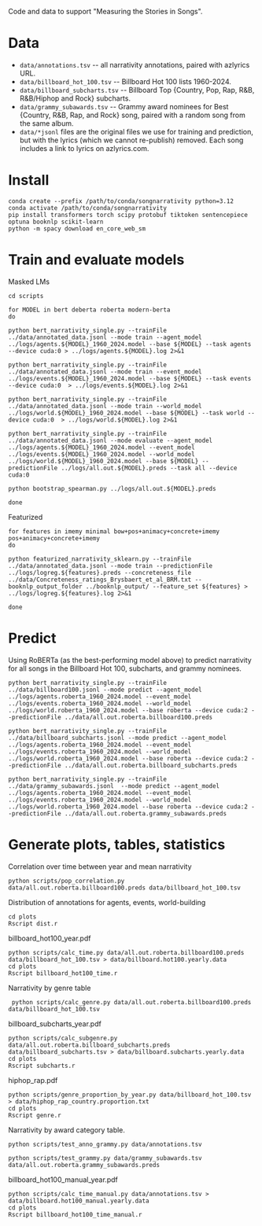 Code and data to support "Measuring the Stories in Songs".

# Data

* `data/annotations.tsv` -- all narrativity annotations, paired with azlyrics URL.
* `data/billboard_hot_100.tsv` -- Billboard Hot 100 lists 1960-2024.
* `data/billboard_subcharts.tsv` -- Billboard Top {Country, Pop, Rap, R&B, R&B/Hiphop and Rock} subcharts.
* `data/grammy_subawards.tsv` -- Grammy award nominees for Best {Country, R&B, Rap, and Rock} song, paired with a random song from the same album.
* `data/*jsonl` files are the original files we use for training and prediction, but with the lyrics (which we cannot re-publish) removed.  Each song includes a link to lyrics on azlyrics.com.


# Install 

```
conda create --prefix /path/to/conda/songnarrativity python=3.12
conda activate /path/to/conda/songnarrativity
pip install transformers torch scipy protobuf tiktoken sentencepiece optuna booknlp scikit-learn
python -m spacy download en_core_web_sm
```

# Train and evaluate models

Masked LMs

```
cd scripts

for MODEL in bert deberta roberta modern-berta
do

python bert_narrativity_single.py --trainFile ../data/annotated_data.jsonl --mode train --agent_model ../logs/agents.${MODEL}_1960_2024.model --base ${MODEL} --task agents --device cuda:0 > ../logs/agents.${MODEL}.log 2>&1

python bert_narrativity_single.py --trainFile ../data/annotated_data.jsonl --mode train --event_model ../logs/events.${MODEL}_1960_2024.model --base ${MODEL} --task events --device cuda:0  > ../logs/events.${MODEL}.log 2>&1

python bert_narrativity_single.py --trainFile ../data/annotated_data.jsonl --mode train --world_model ../logs/world.${MODEL}_1960_2024.model --base ${MODEL} --task world --device cuda:0  > ../logs/world.${MODEL}.log 2>&1

python bert_narrativity_single.py --trainFile ../data/annotated_data.jsonl --mode evaluate --agent_model ../logs/agents.${MODEL}_1960_2024.model --event_model ../logs/events.${MODEL}_1960_2024.model --world_model ../logs/world.${MODEL}_1960_2024.model --base ${MODEL} --predictionFile ../logs/all.out.${MODEL}.preds --task all --device cuda:0

python bootstrap_spearman.py ../logs/all.out.${MODEL}.preds

done

```

Featurized

```
for features in imemy minimal bow+pos+animacy+concrete+imemy pos+animacy+concrete+imemy
do

python featurized_narrativity_sklearn.py --trainFile ../data/annotated_data.jsonl --mode train --predictionFile ../logs/logreg.${features}.preds --concreteness_file ../data/Concreteness_ratings_Brysbaert_et_al_BRM.txt --booknlp_output_folder ../booknlp_output/ --feature_set ${features} > ../logs/logreg.${features}.log 2>&1

done
```


# Predict


Using RoBERTa (as the best-performing model above) to predict narrativity for all songs in the Billboard Hot 100, subcharts, and grammy nominees.

```
python bert_narrativity_single.py --trainFile ../data/billboard100.jsonl --mode predict --agent_model ../logs/agents.roberta_1960_2024.model --event_model ../logs/events.roberta_1960_2024.model --world_model ../logs/world.roberta_1960_2024.model --base roberta --device cuda:2 --predictionFile ../data/all.out.roberta.billboard100.preds

python bert_narrativity_single.py --trainFile ../data/billboard_subcharts.jsonl --mode predict --agent_model ../logs/agents.roberta_1960_2024.model --event_model ../logs/events.roberta_1960_2024.model --world_model ../logs/world.roberta_1960_2024.model --base roberta --device cuda:2 --predictionFile ../data/all.out.roberta.billboard_subcharts.preds

python bert_narrativity_single.py --trainFile ../data/grammy_subawards.jsonl  --mode predict --agent_model ../logs/agents.roberta_1960_2024.model --event_model ../logs/events.roberta_1960_2024.model --world_model ../logs/world.roberta_1960_2024.model --base roberta --device cuda:2 --predictionFile ../data/all.out.roberta.grammy_subawards.preds
``` 

# Generate plots, tables, statistics


Correlation over time between year and mean narrativity

```
python scripts/pop_correlation.py data/all.out.roberta.billboard100.preds data/billboard_hot_100.tsv
```


Distribution of annotations for agents, events, world-building

```
cd plots
Rscript dist.r 
```

billboard\_hot100\_year.pdf

```
python scripts/calc_time.py data/all.out.roberta.billboard100.preds data/billboard_hot_100.tsv > data/billboard.hot100.yearly.data
cd plots
Rscript billboard_hot100_time.r
```

Narrativity by genre table

```
 python scripts/calc_genre.py data/all.out.roberta.billboard100.preds data/billboard_hot_100.tsv
```

billboard\_subcharts\_year.pdf

```
python scripts/calc_subgenre.py data/all.out.roberta.billboard_subcharts.preds data/billboard_subcharts.tsv > data/billboard.subcharts.yearly.data
cd plots
Rscript subcharts.r
```

hiphop\_rap.pdf

```
python scripts/genre_proportion_by_year.py data/billboard_hot_100.tsv > data/hiphop_rap_country.proportion.txt
cd plots
Rscript genre.r
```

Narrativity by award category table.

```
python scripts/test_anno_grammy.py data/annotations.tsv

python scripts/test_grammy.py data/grammy_subawards.tsv data/all.out.roberta.grammy_subawards.preds 
```

billboard\_hot100\_manual\_year.pdf

```
python scripts/calc_time_manual.py data/annotations.tsv > data/billboard.hot100_manual.yearly.data
cd plots
Rscript billboard_hot100_time_manual.r 
```
